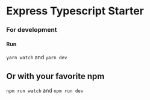 # Express Typescript Starter

### For development

#### Run

`yarn watch` and `yarn dev`

## Or with your favorite npm

`npm run watch` and `npm run dev`

